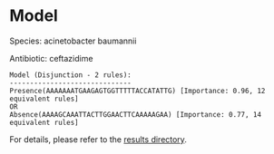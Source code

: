 
# Model

Species: acinetobacter baumannii

Antibiotic: ceftazidime

```
Model (Disjunction - 2 rules):
------------------------------
Presence(AAAAAAATGAAGAGTGGTTTTTACCATATTG) [Importance: 0.96, 12 equivalent rules]
OR
Absence(AAAAGCAAATTACTTGGAACTTCAAAAAGAA) [Importance: 0.77, 14 equivalent rules]

```

For details, please refer to the [results directory](../../../../../results/scm_b/acinetobacter%20baumannii/ceftazidime/repeat_5/).

